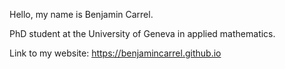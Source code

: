 Hello, my name is Benjamin Carrel.

PhD student at the University of Geneva in applied mathematics.

Link to my website: https://benjamincarrel.github.io


<!---
BenjaminCarrel/BenjaminCarrel is a ✨ special ✨ repository because its `README.md` (this file) appears on your GitHub profile.
You can click the Preview link to take a look at your changes.
--->
